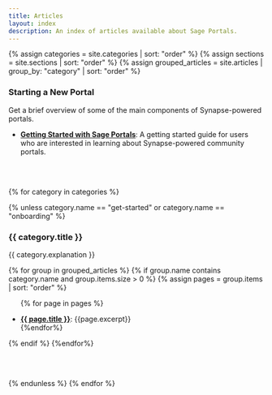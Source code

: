 ```yaml
---
title: Articles
layout: index
description: An index of articles available about Sage Portals.
---
```


<div class="col-xs-12 col-md-12 col-lg-12" id="subjects">

{% assign categories = site.categories | sort: "order" %}
{% assign sections = site.sections | sort: "order" %}
{% assign grouped_articles = site.articles | group_by: "category" | sort: "order"  %}

<!-- Onboarding needs a specific ordering that is difficult to get with a loop.
	 Instead, we have to hardcode the ordering for the onboarding category.
	 Note that if the excerpt changes in the article, it will not reflect the
	 change on the index page. The excerpt must be updated here.
-->
<div class="tab-pane active" id="onboarding">

<h3>Starting a New Portal</h3>
<p>Get a brief overview of some of the main components of Synapse-powered portals.</p>

<ul>
<li><b><a href="getting_started.html">Getting Started with Sage Portals</a></b>: A getting started guide for users who are interested in learning about Synapse-powered community portals.</li>
</ul>
<br/>
<br/>
</div>

<!-- Create rest of categories that don't need to be manually hand-crafted. -->
{% for category in categories %}

<!--- The get started and onboarding 'categories' are only used for the card on the index page. --->
<!--- They should be skipped here. --->
{% unless category.name == "get-started" or category.name == "onboarding" %}

<div class="tab-pane active" id="{{ category.name }}">

<h3>{{ category.title }}</h3>
<p>{{ category.explanation }}</p>

{% for group in grouped_articles %}
{% if group.name contains category.name and group.items.size > 0 %}
{% assign pages = group.items | sort: "order" %}

<ul>

{% for page in pages %}
<li><b><a href="{{ page.url | relative_url}}">{{ page.title }}</a></b>: {{page.excerpt}}</li> {%endfor%}
</ul>

{% endif %}
{%endfor%}

</div>

<!-- TODO replace this with style -->
<br/>
<br/>

{% endunless %}
{% endfor %}

</div>

<div class="clearfix"></div>
